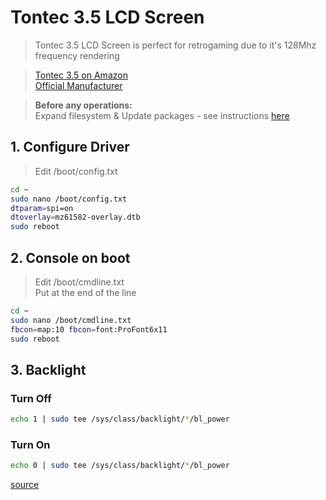 # Tontec 3.5 LCD Screen

> Tontec 3.5 LCD Screen is perfect for retrogaming due to it's 128Mhz frequency rendering<br>

> [Tontec 3.5 on Amazon](http://www.amazon.fr/dp/B00OFLKPG4)<br>
> [Official Manufacturer](http://www.itontec.com/product-detail/product-name-9/)<br>

> **Before any operations:**<br>
> Expand filesystem & Update packages - see instructions [here](./../tips/_update_system.md)

## 1. Configure Driver

> Edit /boot/config.txt

```bash
cd ~
sudo nano /boot/config.txt
dtparam=spi=on
dtoverlay=mz61582-overlay.dtb
sudo reboot
```

## 2. Console on boot

> Edit /boot/cmdline.txt<br>
> Put at the end of the line

```bash
cd ~
sudo nano /boot/cmdline.txt
fbcon=map:10 fbcon=font:ProFont6x11
sudo reboot
```

## 3. Backlight

### Turn Off

```bash
echo 1 | sudo tee /sys/class/backlight/*/bl_power
```

### Turn On

```bash
echo 0 | sudo tee /sys/class/backlight/*/bl_power
```

[source](https://github.com/notro/fbtft/wiki/Backlight)
